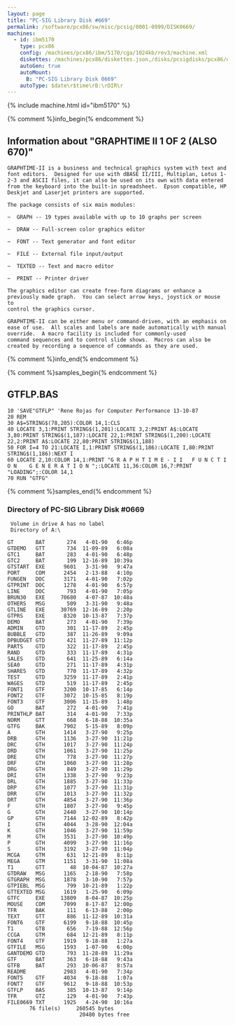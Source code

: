 ```yaml
---
layout: page
title: "PC-SIG Library Disk #669"
permalink: /software/pcx86/sw/misc/pcsig/0001-0999/DISK0669/
machines:
  - id: ibm5170
    type: pcx86
    config: /machines/pcx86/ibm/5170/cga/1024kb/rev3/machine.xml
    diskettes: /machines/pcx86/diskettes.json,/disks/pcsigdisks/pcx86/diskettes.json
    autoGen: true
    autoMount:
      B: "PC-SIG Library Disk 0669"
    autoType: $date\r$time\rB:\rDIR\r
---
```


{% include machine.html id="ibm5170" %}

{% comment %}info_begin{% endcomment %}

## Information about "GRAPHTIME II 1 OF 2 (ALSO 670)"

    GRAPHTIME-II is a business and technical graphics system with text and
    font editors.  Designed for use with dBASE II/III, Multiplan, Lotus 1-
    2-3 and ASCII files, it can also be used on its own with data entered
    from the keyboard into the built-in spreadsheet.  Epson compatible, HP
    Deskjet and Laserjet printers are supported.
    
    The package consists of six main modules:
    
    ~  GRAPH -- 19 types available with up to 10 graphs per screen
    
    ~  DRAW -- Full-screen color graphics editor
    
    ~  FONT -- Text generator and font editor
    
    ~  FILE -- External file input/output
    
    ~  TEXTED -- Text and macro editor
    
    ~  PRINT -- Printer driver
    
    The graphics editor can create free-form diagrams or enhance a
    previously made graph.  You can select arrow keys, joystick or mouse to
    control the graphics cursor.
    
    GRAPHTIME-II can be either menu or command-driven, with an emphasis on
    ease of use.  All scales and labels are made automatically with manual
    override.  A macro facility is included for commonly-used
    command sequences and to control slide shows.  Macros can also be
    created by recording a sequence of commands as they are used.
{% comment %}info_end{% endcomment %}

{% comment %}samples_begin{% endcomment %}

## GTFLP.BAS

```bas
10 'SAVE"GTFLP" 'Rene Rojas for Computer Performance 13-10-87
20 REM
30 A$=STRING$(78,205):COLOR 14,1:CLS
40 LOCATE 3,1:PRINT STRING$(1,201):LOCATE 3,2:PRINT A$:LOCATE 3,80:PRINT STRING$(1,187):LOCATE 22,1:PRINT STRING$(1,200):LOCATE 22,2:PRINT A$:LOCATE 22,80:PRINT STRING$(1,188)
50 FOR I=4 TO 21:LOCATE I,1:PRINT STRING$(1,186):LOCATE I,80:PRINT STRING$(1,186):NEXT I
60 LOCATE 2,10:COLOR 14,1:PRINT "G R A P H T I M E - I I   F U N C T I O N    G E N E R A T I O N ";:LOCATE 11,36:COLOR 16,7:PRINT "LOADING";:COLOR 14,1
70 RUN "GTFG"
```

{% comment %}samples_end{% endcomment %}

### Directory of PC-SIG Library Disk #0669

     Volume in drive A has no label
     Directory of A:\

    GT       BAT       274   4-01-90   6:46p
    GTDEMO   GTT       734  11-09-89   6:08a
    GTC1     BAT       283   4-01-90   6:48p
    GTC2     BAT       199  12-16-89  10:39a
    GTSTART  EXE      9601   3-31-90   9:47a
    PORT     COM      2454   2-13-88   4:10p
    FUNGEN   DOC      3171   4-01-90   7:02p
    GTPRINT  DOC      1278   4-01-90   6:57p
    LINE     DOC       793   4-01-90   7:05p
    BRUN30   EXE     70680   4-07-87  10:48a
    OTHERS   MSG       509   3-31-90   9:48a
    GTLINE   EXE     30769  12-16-89   2:20p
    GTPRS    EXE      8320  10-13-87   7:37p
    DEMO     BAT       273   4-01-90   7:39p
    ADMIN    GTD       301  11-17-89   2:45p
    BUBBLE   GTD       387  11-26-89   9:09a
    DPBUDGET GTD       421  11-27-89  11:12p
    PARTS    GTD       322  11-17-89   2:45p
    RAND     GTD       333  11-17-89   4:31p
    SALES    GTD       641  11-25-89   6:14a
    SEA0     GTD       271  11-17-89   4:31p
    SHARES   GTD       770  11-17-89   4:32p
    TEST     GTD      3259  11-17-89   2:41p
    WAGES    GTD       519  11-17-89   2:45p
    FONT1    GTF      3200  10-17-85   6:14p
    FONT2    GTF      3072  10-15-85   8:19p
    FONT3    GTF      3006  11-15-89   1:48p
    GO       BAT       272   4-01-90   7:41p
    PRINTHLP BAT       314   4-01-90   7:33p
    NORM     GTT       668   6-18-88  10:35a
    GTFG     BAK      7902   5-15-89   8:09p
    A        GTH      1414   3-27-90   9:25p
    DRB      GTH      1136   3-27-90  11:21p
    DRC      GTH      1017   3-27-90  11:24p
    DRD      GTH      1061   3-27-90  11:25p
    DRE      GTH       778   3-27-90  11:27p
    DRF      GTH      1060   3-27-90  11:28p
    DRG      GTH       849   3-27-90  11:29p
    DRI      GTH      1338   3-27-90   9:23p
    DRL      GTH      1885   3-27-90  11:33p
    DRP      GTH      1077   3-27-90  11:31p
    DRR      GTH      1013   3-27-90  11:32p
    DRT      GTH      4854   3-27-90  11:36p
    F        GTH      1807   3-27-90   9:45p
    G        GTH      2440   3-27-90  10:14p
    GP       GTH      7144  12-02-89   8:42p
    I        GTH      4044   3-28-90  12:04a
    K        GTH      1046   3-27-90  11:59p
    M        GTH      3531   3-27-90  10:49p
    P        GTH      4099   3-27-90  11:16p
    S        GTH      3192   3-27-90  11:04p
    MCGA     GTM       631  12-21-89   8:11p
    MEGA     GTM      1151   3-31-90  11:08a
    T1       GTT        48  10-04-87  10:27a
    GTDRAW   MSG      1165   2-18-90   7:58p
    GTGRAPH  MSG      1878   3-10-90   7:57p
    GTPIEBL  MSG       799  10-21-89   1:22p
    GTTEXTED MSG      1619   1-25-90   6:09p
    GTFC     EXE     13809   8-04-87  10:25p
    MOUSE    COM      7099   8-17-87  12:00p
    TFR      BAK       111   6-13-88   2:00p
    TEXT     GTT       886  11-12-89  10:31a
    FONT6    GTF      6199   9-18-88  10:45p
    T1       GTB       656   7-19-88  12:56p
    CCGA     GTM       684  12-21-89   8:11p
    FONT4    GTF      1919   9-18-88   1:27a
    GTFILE   MSG      1593   1-07-90   6:00p
    GANTDEMO GTD       793  11-28-89  11:29a
    GTF      BAT       363   6-18-88   9:43a
    GTFB     BAT       293  10-06-87   8:57a
    README            2983   4-01-90   7:34p
    FONT5    GTF      4034   9-18-88   1:07a
    FONT7    GTF      9612   9-18-88  10:53p
    GTFLP    BAS       385  10-13-87   9:14p
    TFR      GTZ       129   4-01-90   7:43p
    FILE0669 TXT      1925   4-24-90  10:16a
           76 file(s)     260545 bytes
                           20480 bytes free
